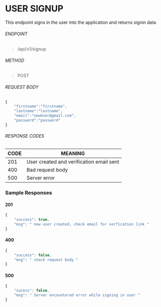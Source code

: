 
# USER SIGNUP 
This endpoint signs in the user into the application and returns signin data 


###### ENDPOINT 
> /api/v1/signup


###### METHOD 
> POST 



###### REQUEST BODY 
```javascript 
{
	"firstname":"firstname",
	"lastname":"lastname",
	"email":"newUser@gmail.com",
	"password":"password"
}
```

###### RESPONSE CODES 

CODE | MEANING 
-----|-------- 
201  | User created and verification email sent 
400  | Bad request body 
500  | Server error 


### Sample Responses 

#### 201

```javascript 
{
	"success": true,
	"msg": " new user created, check email for verfication link "
}
```


#### 400 

```javascript 
{
	"success": false,
	"msg": " check request body "
}
```
    
    
####  500 
```javascript 
{
	"sucess": false,
	"msg": " Server encountered error while signing in user "
}
```


